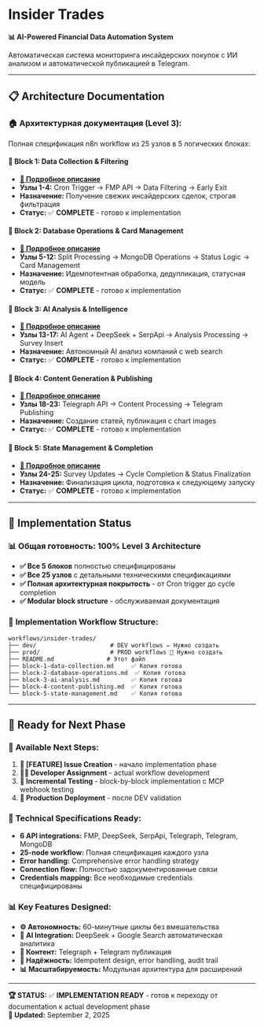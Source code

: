 # Insider Trades

**📊 AI-Powered Financial Data Automation System**

Автоматическая система мониторинга инсайдерских покупок с ИИ анализом и автоматической публикацией в Telegram.

---

## 📋 Architecture Documentation

### 🏠 **Архитектурная документация (Level 3):**

Полная спецификация n8n workflow из 25 узлов в 5 логических блоках:

#### 📁 **Block 1: Data Collection & Filtering**
- **[📄 Подробное описание](block-1-data-collection.md)**
- **Узлы 1-4:** Cron Trigger → FMP API → Data Filtering → Early Exit
- **Назначение:** Получение свежих инсайдерских сделок, строгая фильтрация
- **Статус:** ✅ **COMPLETE** - готово к implementation

#### 📂 **Block 2: Database Operations & Card Management**
- **[📄 Подробное описание](block-2-database-operations.md)**
- **Узлы 5-12:** Split Processing → MongoDB Operations → Status Logic → Card Management
- **Назначение:** Идемпотентная обработка, дедупликация, статусная модель
- **Статус:** ✅ **COMPLETE** - готово к implementation

#### 🤖 **Block 3: AI Analysis & Intelligence**
- **[📄 Подробное описание](block-3-ai-analysis.md)**
- **Узлы 13-17:** AI Agent + DeepSeek + SerpApi → Analysis Processing → Survey Insert
- **Назначение:** Автономный AI анализ компаний с web search
- **Статус:** ✅ **COMPLETE** - готово к implementation

#### 📝 **Block 4: Content Generation & Publishing**
- **[📄 Подробное описание](block-4-content-publishing.md)**
- **Узлы 18-23:** Telegraph API → Content Processing → Telegram Publishing
- **Назначение:** Создание статей, публикация с chart images
- **Статус:** ✅ **COMPLETE** - готово к implementation

#### 🏁 **Block 5: State Management & Completion**
- **[📄 Подробное описание](block-5-state-management.md)**
- **Узлы 24-25:** Survey Updates → Cycle Completion & Status Finalization
- **Назначение:** Финализация цикла, подготовка к следующему запуску
- **Статус:** ✅ **COMPLETE** - готово к implementation

---

## 🔧 Implementation Status

### 📊 **Общая готовность: 100% Level 3 Architecture**
- **✅ Все 5 блоков** полностью специфицированы
- **✅ Все 25 узлов** с детальными техническими спецификациями
- **✅ Полная архитектурная покрытость** - от Cron trigger до cycle completion
- **✅ Modular block structure** - обслуживаемая документация

### 🚀 **Implementation Workflow Structure:**
```
workflows/insider-trades/
├── dev/                     # DEV workflows ✏️ Нужно создать
├── prod/                    # PROD workflows 🚀 Нужно создать
├── README.md               # Этот файл
├── block-1-data-collection.md     ✅ Копия готова
├── block-2-database-operations.md  ✅ Копия готова
├── block-3-ai-analysis.md         ✅ Копия готова
├── block-4-content-publishing.md  ✅ Копия готова
└── block-5-state-management.md    ✅ Копия готова
```

---

## 🚀 Ready for Next Phase

### 🎦 **Available Next Steps:**

1. **🚀 [FEATURE] Issue Creation** - начало implementation phase
2. **👨‍💻 Developer Assignment** - actual workflow development  
3. **🧪 Incremental Testing** - block-by-block implementation с MCP webhook testing
4. **🔄 Production Deployment** - после DEV validation

### 🔧 **Technical Specifications Ready:**
- **6 API integrations:** FMP, DeepSeek, SerpApi, Telegraph, Telegram, MongoDB
- **25-node workflow:** Полная спецификация каждого узла
- **Error handling:** Comprehensive error handling strategy
- **Connection flow:** Полностью задокументированные связи
- **Credentials mapping:** Все необходимые credentials специфицированы

### 📊 **Key Features Designed:**
- **⚙️ Автономность:** 60-минутные циклы без вмешательства
- **🤖 AI Integration:** DeepSeek + Google Search автоматическая аналитика
- **📝 Контент:** Telegraph + Telegram публикация
- **🔄 Надёжность:** Idempotent design, error handling, audit trail
- **📊 Масштабируемость:** Модульная архитектура для расширений

---

**🏆 STATUS:** ✅ **IMPLEMENTATION READY** - готов к переходу от documentation к actual development phase  
**📅 Updated:** September 2, 2025